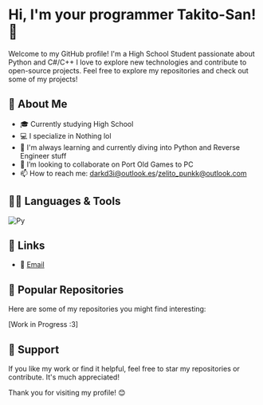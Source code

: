 # Hi, I'm your programmer Takito-San! 👋

Welcome to my GitHub profile! I'm a High School Student passionate about Python and C#/C++ I love to explore new technologies and contribute to open-source projects. Feel free to explore my repositories and check out some of my projects!

## 🚀 About Me

- 🎓 Currently studying High School
- 💻 I specialize in Nothing lol
- 🌱 I'm always learning and currently diving into Python and Reverse Engineer stuff
- 👯 I’m looking to collaborate on Port Old Games to PC
- 📫 How to reach me: darkd3i@outlook.es/zelito_punkk@outlook.com

## 🧑‍💻 Languages & Tools

![Py](https://skillicons.dev/icons?i=python,cpp,nodejs,js,cs)
## 🔗 Links
- 📧 [Email](mailto:[zelito_punkk@outlook.com])

## 📂 Popular Repositories

Here are some of my repositories you might find interesting:

[Work in Progress :3]

## 🙏 Support

If you like my work or find it helpful, feel free to star my repositories or contribute. It's much appreciated!

Thank you for visiting my profile! 😊
